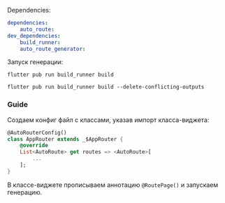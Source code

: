 
Dependencies:

```yaml
dependencies:
	auto_route:
dev_dependencies:
	build_runner:
	auto_route_generator:
```

Запуск генерации:
```
flutter pub run build_runner build
```

```
flutter pub run build_runner build --delete-conflicting-outputs
```

### Guide

Создаем конфиг файл с классами, указав импорт класса-виджета:

```dart
@AutoRouterConfig()
class AppRouter extends _$AppRouter {
	@override
	List<AutoRoute> get routes => <AutoRoute>[
		...
	];
}
```

В классе-виджете прописываем аннотацию `@RoutePage()` и запускаем генерацию.